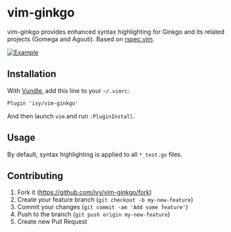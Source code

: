 # vim-ginkgo

vim-ginkgo provides enhanced syntax highlighting for Ginkgo and its related
projects (Gomega and Agouti). Based on [rspec.vim].

[rspec.vim]: https://github.com/keithbsmiley/rspec.vim

[![Example](https://github.com/ivy/vim-ginkgo/raw/master/example.png)](#usage)

## Installation

With [Vundle](https://github.com/gmarik/Vundle.vim), add this line to
your `~/.vimrc`:

```viml
Plugin 'ivy/vim-ginkgo'
```

And then launch `vim` and run `:PluginInstall`.

## Usage

By default, syntax highlighting is applied to all `*_test.go` files.

## Contributing

1. Fork it (https://github.com/ivy/vim-ginkgo/fork)
2. Create your feature branch (`git checkout -b my-new-feature`)
3. Commit your changes (`git commit -am 'Add some feature'`)
4. Push to the branch (`git push origin my-new-feature`)
5. Create new Pull Request
